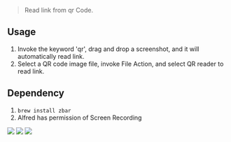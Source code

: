 > Read link from qr Code.

## Usage

1. Invoke the keyword 'qr', drag and drop a screenshot, and it will automatically read link.
2. Select a QR code image file, invoke File Action, and select QR reader to read link.


## Dependency

1. `brew install zbar`
2. Alfred has permission of Screen Recording



![](https://img.shields.io/badge/version-v0.1-green?style=for-the-badge)
[![](https://img.shields.io/badge/download-click-blue?style=for-the-badge)](https://github.com/alanhg/alfred-workflows/raw/master/qr-reader/QR%20Reader.alfredworkflow)
[![](https://img.shields.io/badge/plist-link-important?style=for-the-badge)](https://raw.githubusercontent.com/alanhg/alfred-workflows/master/qr-reader/src/info.plist)



<!-- more -->